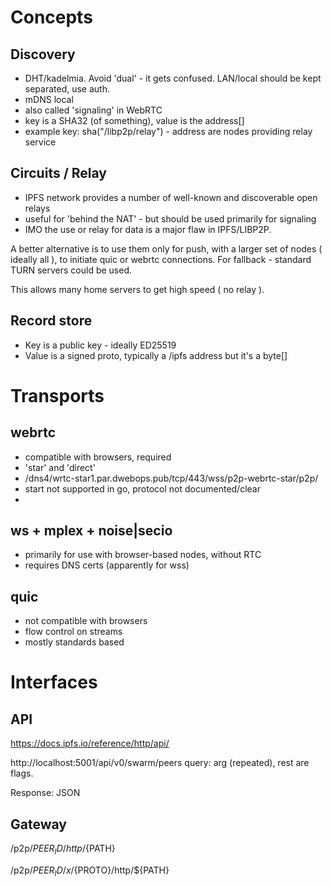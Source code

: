 # Concepts

## Discovery

- DHT/kadelmia. Avoid 'dual' - it gets confused. LAN/local should 
  be kept separated, use auth.
- mDNS local
- also called 'signaling' in WebRTC 
- key is a SHA32 (of something), value is the address[]
- example key: sha("/libp2p/relay") - address are nodes providing relay service


## Circuits / Relay

- IPFS network provides a number of well-known and discoverable open relays
- useful for 'behind the NAT' - but should be used primarily for signaling
- IMO the use or relay for data is a major flaw in IPFS/LIBP2P. 

A better alternative is to use them only for push, with a larger set of 
nodes ( ideally all ), to initiate quic or webrtc connections. 
For fallback - standard TURN servers could be used.

This allows many home servers to get high speed ( no relay ).



## Record store

- Key is a public key - ideally ED25519 
- Value is a signed proto, typically a /ipfs address but it's a byte[]


# Transports

## webrtc

- compatible with browsers, required
- 'star' and 'direct'
- /dns4/wrtc-star1.par.dwebops.pub/tcp/443/wss/p2p-webrtc-star/p2p/<your-peer-id>
- start not supported in go, protocol not documented/clear
- 

## ws + mplex + noise|secio

- primarily for use with browser-based nodes, without RTC
- requires DNS certs (apparently for wss)

## quic

- not compatible with browsers
- flow control on streams
- mostly standards based

# Interfaces

## API

https://docs.ipfs.io/reference/http/api/

http://localhost:5001/api/v0/swarm/peers
query: arg (repeated), rest are flags.

Response: JSON


## Gateway

/p2p/${PEER_ID}/http/${PATH}

/p2p/${PEER_ID}/x/${PROTO}/http/${PATH}


